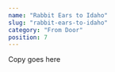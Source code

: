 ```yaml
---
name: "Rabbit Ears to Idaho"
slug: "rabbit-ears-to-idaho"
category: "From Door"
position: 7
---
```


Copy goes here
